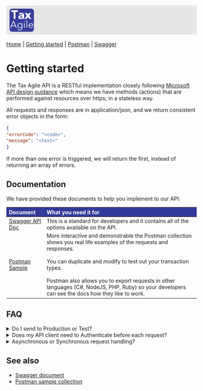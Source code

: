<style>
th{ background-color: #343a98!important; color: #fff!important; }
</style> 

![Tax Agile Logo](Tax-Agile-Short.png)

[Home](../README.md) \| [Getting started](getting-started.md)  \|  [Postman](postman.md) \| [Swagger](swagger/index.html)

# Getting started
The Tax Agile API is a RESTful implementation closely following [Microsoft API design guidance](https://docs.microsoft.com/en-us/azure/architecture/best-practices/api-design) 
which means we have methods (actions) that are performed against resources over https; in a stateless way.

All requests and responses are in application/json, and we return consistent error objects in the form:
```json
{
"errorCode": "<code>",
"message": "<text>"
}
```
If more than one error is triggered, we will return the first, instead of returning an array of errors. 

## Documentation
We have provided these documents to help you implement to our API:

| Document                              | What you need it for                                                                                                                                                                                                                                                                                                                                           |
|:--------------------------------------|:---------------------------------------------------------------------------------------------------------------------------------------------------------------------------------------------------------------------------------------------------------------------------------------------------------------------------------------------------------------|
| [Swagger API Doc](swagger/index.html) | This is a standard for developers and it contains all of the options available on the API.                                                                                                                                                                                                                                                                     |
| [Postman Sample](postman.md)          | More interactive and demonstrable the Postman collection shows you real life examples of the requests and responses. <br /><br />You can duplicate and modify to test out your transaction types. <br /><br />Postman also allows you to export requests in other languages (C#, NodeJS, PHP, Ruby) so your developers can see the docs how they like to work. |

## FAQ
<details><summary>Do I send to Production or Test?</summary>
<p>
<br />
Both environments will function the same, however you will have a different set of credentials for 
the two environments. 
<br/>
If you want to make requests that are not saved, you can omit the `commit=true` parameter on the POST /transactions request.
<br />
<table>
<th>Server</th><th>API_ROOT</th>
<tr><td>Production</td><td>https://api.taxagile.io </td></tr>
<tr><td>Test</td><td>https://test-api.taxagile.io </td></tr>
</table>
<br />
Note: The Test environment may be running a new functionality pending deployment to Production!
</p>
</details>

<details><summary>Does my API client need to Authenticate before each request?</summary>
<p>
<br />
No, but you can. 
<br />
The Bearer token is valid for 24hrs; so depending on your integration process flow
you may prefer to Authenticate each time you want to make a request. 
<br/>
It would be robust if your API client handled the 401 Unauthorized response, by Authenticating again.
<pre>
{
"errorCode": "AU001",
"message": "Unauthorized"
}
</pre>
</p>
</details>

<details><summary>Asynchronous or Synchronous request handling?</summary>
<p>
<br />
The API uses both depending on use-case; when there is a database write this is done via a message bus model. This 
means that you can expect an immediate response once we have written the message to the bus.
<br />
Your calling client you should handle 'eventual consistency'; meaning that if you post a new transaction and immediately try
to fetch it, you may get a 404 Not Found; but a second later it will be found.
</p>
</details>

## See also

- [Swagger document](swagger/index.html)
- [Postman sample collection](postman.md)

